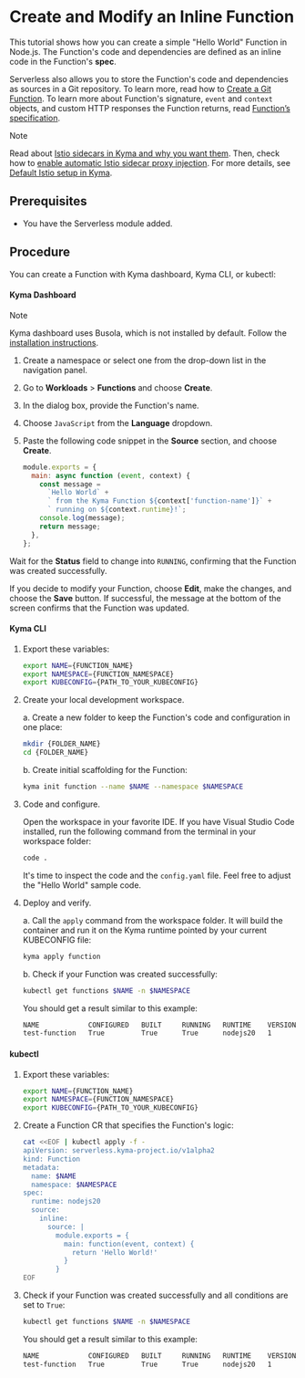 # Create and Modify an Inline Function

This tutorial shows how you can create a simple "Hello World" Function in Node.js. The Function's code and dependencies are defined as an inline code in the Function's **spec**.

Serverless also allows you to store the Function's code and dependencies as sources in a Git repository. To learn more, read how to [Create a Git Function](01-11-create-git-function.md).
To learn more about Function's signature, `event` and `context` objects, and custom HTTP responses the Function returns, read [Function’s specification](../technical-reference/07-70-function-specification.md).

> [!NOTE]
> Read about [Istio sidecars in Kyma and why you want them](https://kyma-project.io/docs/kyma/latest/01-overview/service-mesh/smsh-03-istio-sidecars-in-kyma/). Then, check how to [enable automatic Istio sidecar proxy injection](https://kyma-project.io/docs/kyma/latest/04-operation-guides/operations/smsh-01-istio-enable-sidecar-injection/). For more details, see [Default Istio setup in Kyma](https://kyma-project.io/docs/kyma/latest/01-overview/service-mesh/smsh-02-default-istio-setup-in-kyma/).

## Prerequisites

* You have the Serverless module added.

## Procedure

You can create a Function with Kyma dashboard, Kyma CLI, or kubectl:

<!-- tabs:start -->

#### **Kyma Dashboard**

> [!NOTE]
> Kyma dashboard uses Busola, which is not installed by default. Follow the [installation instructions](https://github.com/kyma-project/busola/blob/main/docs/install-kyma-dashboard-manually.md).

1. Create a namespace or select one from the drop-down list in the navigation panel.

2. Go to **Workloads** > **Functions** and choose **Create**.

3. In the dialog box, provide the Function's name.

4. Choose `JavaScript` from the **Language** dropdown.

5. Paste the following code snippet in the **Source** section, and choose **Create**.

   ```js
   module.exports = {
     main: async function (event, context) {
       const message =
         `Hello World` +
         ` from the Kyma Function ${context['function-name']}` +
         ` running on ${context.runtime}!`;
       console.log(message);
       return message;
     },
   };
   ```

Wait for the **Status** field to change into `RUNNING`, confirming that the Function was created successfully.

If you decide to modify your Function, choose **Edit**, make the changes, and choose the **Save** button. If successful, the message at the bottom of the screen confirms that the Function was updated.

#### **Kyma CLI**

1. Export these variables:

    ```bash
    export NAME={FUNCTION_NAME}
    export NAMESPACE={FUNCTION_NAMESPACE}
    export KUBECONFIG={PATH_TO_YOUR_KUBECONFIG}
    ```

2. Create your local development workspace.

    a. Create a new folder to keep the Function's code and configuration in one place:

    ```bash
    mkdir {FOLDER_NAME}
    cd {FOLDER_NAME}
    ```

    b. Create initial scaffolding for the Function:

    ```bash
    kyma init function --name $NAME --namespace $NAMESPACE
    ```

3. Code and configure.

    Open the workspace in your favorite IDE. If you have Visual Studio Code installed, run the following command from the terminal in your workspace folder:

    ```bash
    code .
    ```

    It's time to inspect the code and the `config.yaml` file. Feel free to adjust the "Hello World" sample code.

4. Deploy and verify.

    a. Call the `apply` command from the workspace folder. It will build the container and run it on the Kyma runtime pointed by your current KUBECONFIG file:

      ```bash
      kyma apply function
      ```

    b. Check if your Function was created successfully:

      ```bash
      kubectl get functions $NAME -n $NAMESPACE
      ```

    You should get a result similar to this example:

    ```bash
    NAME            CONFIGURED   BUILT     RUNNING   RUNTIME    VERSION   AGE
    test-function   True         True      True      nodejs20   1         96s
    ```

#### **kubectl**

1. Export these variables:

    ```bash
    export NAME={FUNCTION_NAME}
    export NAMESPACE={FUNCTION_NAMESPACE}
    export KUBECONFIG={PATH_TO_YOUR_KUBECONFIG}
    ```

2. Create a Function CR that specifies the Function's logic:

   ```bash
   cat <<EOF | kubectl apply -f -
   apiVersion: serverless.kyma-project.io/v1alpha2
   kind: Function
   metadata:
     name: $NAME
     namespace: $NAMESPACE
   spec:
     runtime: nodejs20
     source:
       inline:
         source: |
           module.exports = {
             main: function(event, context) {
               return 'Hello World!'
             }
           }
   EOF
   ```

3. Check if your Function was created successfully and all conditions are set to `True`:

    ```bash
    kubectl get functions $NAME -n $NAMESPACE
    ```

    You should get a result similar to this example:

    ```bash
    NAME            CONFIGURED   BUILT     RUNNING   RUNTIME    VERSION   AGE
    test-function   True         True      True      nodejs20   1         96s
    ```

<!-- tabs:end -->
